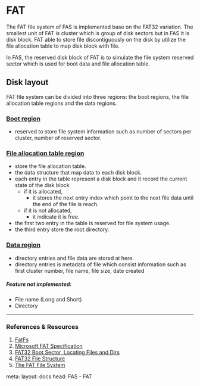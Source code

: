 <script setup lang="ts">
useHead({
  title: 'FAS - FAT docs',
})
</script>
# FAT
The FAT file system of FAS is implemented base on the FAT32 variation. The smallest unit of FAT is cluster which is group of disk sectors but in FAS it is disk block. FAT able to store file discontiguously on the disk by utilize the file allocation table to map disk block with file.

In FAS, the reserved disk block of FAT is to simulate the file system reserved sector which is used for boot data and file allocation table.

## Disk layout

FAT file system can be divided into three regions: the boot regions, the file allocation table regions and the data regions.

### <u>Boot region</u>
- reserved to store file system information such as number of sectors per cluster, number of reserved sector.

### <u>File allocation table region</u>
- store the file allocation table.
- the data structure that map data to each disk block.
- each entry in the table represent a disk block and it record the current state of the disk block  
  - if it is allocated,
    - it stores the next entry index which point to the next file data until the end of the file is reach.
  - if it is not allocated,
    - it indicate it is free.
- the first two entry in the table is reserved for file system usage.
- the third entry store the root directory.

### <u>Data region</u>
- directory entries and file data are stored at here.
- directory entries is metadata of file which consist information such as first cluster number, file name, file size, date created

##### Feature not implemented:
  - File name (Long and Short)
  - Directory

---
### References & Resources
1. <a href="http://elm-chan.org/fsw/ff/00index_e.html" target="_blank" rel="noopener">FatFs</a>
2. <a href="https://download.microsoft.com/download/1/6/1/161ba512-40e2-4cc9-843a-923143f3456c/fatgen103.doc" target="_blank" rel="noopener">Microsoft FAT Specification</a>
3. <a href="https://www.cs.fsu.edu/~cop4610t/lectures/project3/Week11/Slides_week11.pdf" target="_blank" rel="noopener">FAT32 Boot Sector,
Locating Files and Dirs</a>
3. <a href="https://cscie92.dce.harvard.edu/spring2021/slides/FAT32%20File%20Structure.pdf" target="_blank" rel="noopener">FAT32 File Structure</a>
4. <a href="http://www.c-jump.com/CIS24/Slides/FAT/lecture.html" target="_blank" rel="noopener">The FAT File System
</a>

<route lang="yaml">
meta:
  layout: docs
  head: FAS - FAT
</route>